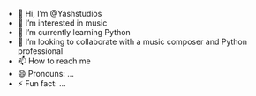 - 👋 Hi, I’m @Yashstudios
- 👀 I’m interested in music
- 🌱 I’m currently learning Python
- 💞️ I’m looking to collaborate with a music composer and Python professional
- 📫 How to reach me 
- 😄 Pronouns: ...
- ⚡ Fun fact: ...

<!---
Yashstudios/Yashstudios is a ✨ special ✨ repository because its `README.md` (this file) appears on your GitHub profile.
You can click the Preview link to take a look at your changes.
--->
